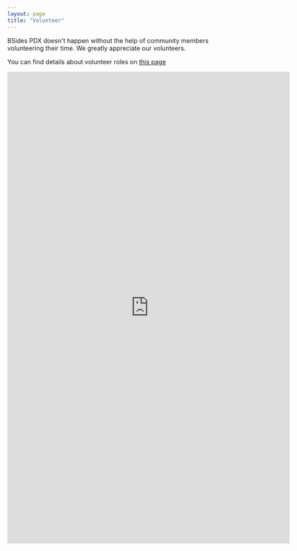 ```yaml
---
layout: page
title: "Volunteer"
---
```

BSides PDX doesn't happen without the help of community members volunteering their time. We greatly appreciate our volunteers.

You can find details about volunteer roles on [this page](../../about/volunteer-info.html)

<iframe src="https://docs.google.com/forms/d/e/1FAIpQLSd5T0Zj643McsuOjA_BtrXKQtypv5IGtbdRk7GtD_WzWuIOAw/viewform?embedded=true" width="640" height="1070" frameborder="0" marginheight="0" marginwidth="0">Loading…</iframe>
